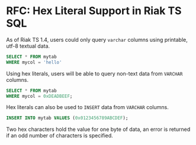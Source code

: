 # RFC: Hex Literal Support in Riak TS SQL

As of Riak TS 1.4, users could only query `varchar` columns using printable, utf-8 textual data.

```sql
SELECT * FROM mytab
WHERE mycol = 'hello'
```

Using hex literals, users will be able to query non-text data from `VARCHAR` columns.

```sql
SELECT * FROM mytab
WHERE mycol = 0xDEADBEEF;
```

Hex literals can also be used to `INSERT` data from `VARCHAR` columns.

```sql
INSERT INTO mytab VALUES (0x0123456789ABCDEF);
```

Two hex characters hold the value for one byte of data, an error is returned if an odd number of characters is specified.

